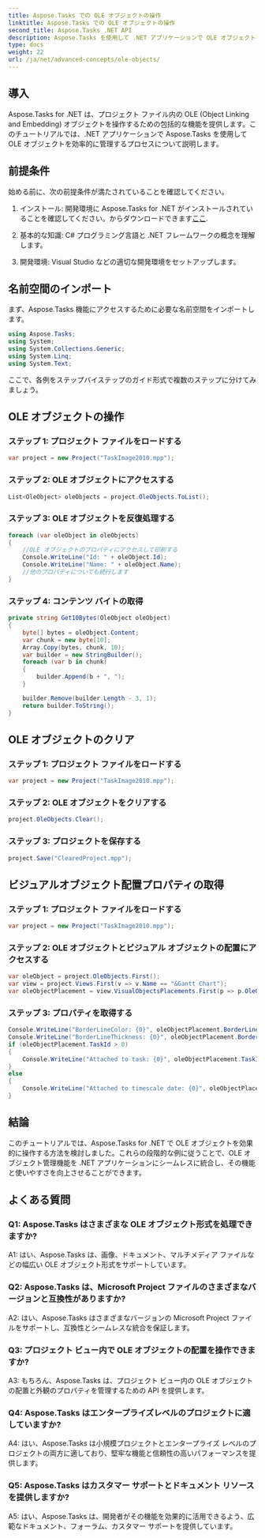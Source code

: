 ```yaml
---
title: Aspose.Tasks での OLE オブジェクトの操作
linktitle: Aspose.Tasks での OLE オブジェクトの操作
second_title: Aspose.Tasks .NET API
description: Aspose.Tasks を使用して .NET アプリケーションで OLE オブジェクトを効率的に操作し、プロジェクト管理機能を強化する方法を学びます。
type: docs
weight: 22
url: /ja/net/advanced-concepts/ole-objects/
---
```

## 導入

Aspose.Tasks for .NET は、プロジェクト ファイル内の OLE (Object Linking and Embedding) オブジェクトを操作するための包括的な機能を提供します。このチュートリアルでは、.NET アプリケーションで Aspose.Tasks を使用して OLE オブジェクトを効率的に管理するプロセスについて説明します。

## 前提条件

始める前に、次の前提条件が満たされていることを確認してください。

1. インストール: 開発環境に Aspose.Tasks for .NET がインストールされていることを確認してください。からダウンロードできます[ここ](https://releases.aspose.com/tasks/net/).

2. 基本的な知識: C# プログラミング言語と .NET フレームワークの概念を理解します。

3. 開発環境: Visual Studio などの適切な開発環境をセットアップします。

## 名前空間のインポート

まず、Aspose.Tasks 機能にアクセスするために必要な名前空間をインポートします。

```csharp
using Aspose.Tasks;
using System;
using System.Collections.Generic;
using System.Linq;
using System.Text;


```

ここで、各例をステップバイステップのガイド形式で複数のステップに分けてみましょう。

## OLE オブジェクトの操作

### ステップ 1: プロジェクト ファイルをロードする
```csharp
var project = new Project("TaskImage2010.mpp");
```

### ステップ 2: OLE オブジェクトにアクセスする
```csharp
List<OleObject> oleObjects = project.OleObjects.ToList();
```

### ステップ 3: OLE オブジェクトを反復処理する
```csharp
foreach (var oleObject in oleObjects)
{
    //OLE オブジェクトのプロパティにアクセスして印刷する
    Console.WriteLine("Id: " + oleObject.Id);
    Console.WriteLine("Name: " + oleObject.Name);
    //他のプロパティについても続行します
}
```

### ステップ 4: コンテンツ バイトの取得
```csharp
private string Get10Bytes(OleObject oleObject)
{
    byte[] bytes = oleObject.Content;
    var chunk = new byte[10];
    Array.Copy(bytes, chunk, 10);
    var builder = new StringBuilder();
    foreach (var b in chunk)
    {
        builder.Append(b + ", ");
    }

    builder.Remove(builder.Length - 3, 1);
    return builder.ToString();
}
```

## OLE オブジェクトのクリア

### ステップ 1: プロジェクト ファイルをロードする
```csharp
var project = new Project("TaskImage2010.mpp");
```

### ステップ 2: OLE オブジェクトをクリアする
```csharp
project.OleObjects.Clear();
```

### ステップ 3: プロジェクトを保存する
```csharp
project.Save("ClearedProject.mpp");
```

## ビジュアルオブジェクト配置プロパティの取得

### ステップ 1: プロジェクト ファイルをロードする
```csharp
var project = new Project("TaskImage2010.mpp");
```

### ステップ 2: OLE オブジェクトとビジュアル オブジェクトの配置にアクセスする
```csharp
var oleObject = project.OleObjects.First();
var view = project.Views.First(v => v.Name == "&Gantt Chart");
var oleObjectPlacement = view.VisualObjectsPlacements.First(p => p.OleObjectId == oleObject.Id);
```

### ステップ 3: プロパティを取得する
```csharp
Console.WriteLine("BorderLineColor: {0}", oleObjectPlacement.BorderLineColor);
Console.WriteLine("BorderLineThickness: {0}", oleObjectPlacement.BorderLineThickness);
if (oleObjectPlacement.TaskId > 0)
{
    Console.WriteLine("Attached to task: {0}", oleObjectPlacement.TaskId);
}
else
{
    Console.WriteLine("Attached to timescale date: {0}", oleObjectPlacement.TimescaleDate);
}
```

## 結論

このチュートリアルでは、Aspose.Tasks for .NET で OLE オブジェクトを効果的に操作する方法を検討しました。これらの段階的な例に従うことで、OLE オブジェクト管理機能を .NET アプリケーションにシームレスに統合し、その機能と使いやすさを向上させることができます。

## よくある質問

### Q1: Aspose.Tasks はさまざまな OLE オブジェクト形式を処理できますか?

A1: はい、Aspose.Tasks は、画像、ドキュメント、マルチメディア ファイルなどの幅広い OLE オブジェクト形式をサポートしています。

### Q2: Aspose.Tasks は、Microsoft Project ファイルのさまざまなバージョンと互換性がありますか?

A2: はい、Aspose.Tasks はさまざまなバージョンの Microsoft Project ファイルをサポートし、互換性とシームレスな統合を保証します。

### Q3: プロジェクト ビュー内で OLE オブジェクトの配置を操作できますか?

A3: もちろん、Aspose.Tasks は、プロジェクト ビュー内の OLE オブジェクトの配置と外観のプロパティを管理するための API を提供します。

### Q4: Aspose.Tasks はエンタープライズレベルのプロジェクトに適していますか?

A4: はい、Aspose.Tasks は小規模プロジェクトとエンタープライズ レベルのプロジェクトの両方に適しており、堅牢な機能と信頼性の高いパフォーマンスを提供します。

### Q5: Aspose.Tasks はカスタマー サポートとドキュメント リソースを提供しますか?

A5: はい、Aspose.Tasks は、開発者がその機能を効果的に活用できるよう、広範なドキュメント、フォーラム、カスタマー サポートを提供しています。
